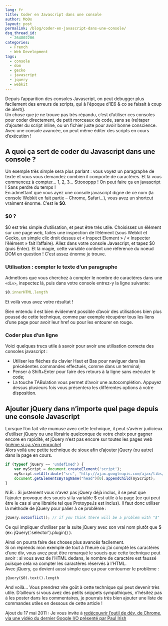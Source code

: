```yaml
---
lang: fr
title: Coder en Javascript dans une console
author: MoOx
layout: post
permalink: /blog/coder-en-javascript-dans-une-console/
dsq_thread_id:
  - 264802206
categories:
  - French
  - Web Development
tags:
  - console
  - dom
  - gecko
  - javascript
  - jquery
  - webkit
---
```

Depuis l’apparition des consoles Javascript, on peut debugger plus facilement des erreurs de scripts, qui à l’époque d’IE6 & co se faisait à coup de alert().  
Un chose que je ne trouve pas très répandu, c’est d’utiliser ces consoles pour coder directement, de petit morceaux de code, sans se (re)taper d’ajouter du script inline, ou un fichier juste pour avoir bonne conscience. Avec une console avancée, on peut même éditer des scripts en cours d’exécution !  


## A quoi ça sert de coder du Javascript dans une console ?

Un exemple très simple sera plus parlant : vous voyez un paragraphe de texte et vous vous demandez combien il comporte de caractères. Et là vous commencez à compter… 1, 2, 3… Sttoooppp ! On peut faire ça en javascript ! Sans perdre du temps !  
En admettant que vous ayez une console javascript digne de ce nom (la console Webkit en fait partie – Chrome, Safari…), vous avez un shortcut vraiment énorme. C’est le **$0**.

### $0 ?

$0 est très simple d’utilisation, et peut être très utile. Choisissez un élément sur une page web, faites une inspection de l’élément (sous Webkit et Gecko, un simple clic droit dessus et « Inspect Element » / « Inspecter l’élément » fait l’affaire). Allez dans votre console Javascript, et tapez $0 (puis Enter). Et là magie, cette variable contient une référence du noeud DOM en question ! C’est assez énorme je trouve.

### Utilisation : compter le texte d’un paragraphe

Admettons que vous cherchez à compter le nombre de caractères dans une `<div>`, inspectez là, puis dans votre console entrez-y la ligne suivante:  

```js
$0.innerHTML.length
```

Et voilà vous avez votre résultat !

Bien entendu il est bien évidement possible d’avoir des utilisations bien plus poussé de cette technique, comme par exemple récupérer tous les liens d’une page pour avoir leur href ou pour les entourer en rouge.

### Coder plus d’un ligne

Voici quelques trucs utile à savoir pour avoir une utilisation correcte des consoles javascript :

*   Utiliser les flèches du clavier Haut et Bas pour naviguer dans les précédentes commandes effectués, comme dans un terminal;
*   Penser à Shift+Enter pour faire des retours à la ligne sans exécuter le code;
*   La touche TABulation vous permet d’avoir une autocomplétion. Appuyez dessus plusieurs fois vous présentera les différentes options à votre disposition.

## Ajouter jQuery dans n’importe quel page depuis une console Javascript

Lorsque l’on fait vite mumuse avec cette technique, il peut s’avérer judicieux d’utiliser jQuery ou une librairie quelconque de votre choix pour gagner encore en rapidité, et jQuery n’est pas encore sur toutes les pages web ([même si ça s’en reproche][1])  
Alors voilà une petite technique de sioux afin d’ajouter jQuery (ou autre) dans la page en cours.  

```js
if (typeof jQuery == 'undefined') {
    var myScript = document.createElement('script');
    myScript.setAttribute("src", "http://ajax.googleapis.com/ajax/libs/jquery/1/jquery.js"); // you can change this filename
    document.getElementsByTagName("head")[0].appendChild(myScript);
}
```

N.B. : Si justement vous n’avez pas jQuery déjà inclus, il se peut que l’ajouter provoque des soucis si la variable $ est utile à la page (ce qui peut être le cas si une librairie tel que ProtoypeJs est inclus). Il faut donc utiliser la méthode de jQuery pour palier à ce problème : 

```js
jQuery.noConflict(); // if you think there will be a problem with "$"
```

Ce qui impliquer d’utiliser par la suite jQuery avec son vrai nom plutôt que $ (ex: jQuery(‘.selector’).plugin() ).

Ainsi on pourra faire des choses plus avancés facilement.  
Si on reprends mon exemple de tout à l’heure où j’ai compté les caractères d’une div, vous avez peut être remarqué le soucis que cette technique peut avoir : si vous avez de l’HTML dedans, le nombre de caractère est faussé puisque cela va compter les caractères réservés à l’HTML.  
Avec jQuery, ça devient aussi simple que ça pour contourner le problème :

```
jQuery($0).text().length
```

And voilà… Vous prendrez vite goût à cette technique qui peut devenir très utile. D’ailleurs si vous avez des petits snippets sympathiques, n’hésitez pas à les poster dans les commentaires, je pourrais très bien ajouter une liste de commandes utiles en dessous de cette article !

Ajout du 17 mai 2011 : Je vous invite à [redécouvrir l’outil de dév. de Chrome, via une vidéo du dernier Google I/O présenté par Paul Irish][2]

 [1]: https://twitter.com/mathias/status/59692133157842946 "Statistique jQuery/Flash sur les pages web"
 [2]: http://paulirish.com/2011/a-re-introduction-to-the-chrome-developer-tools/
